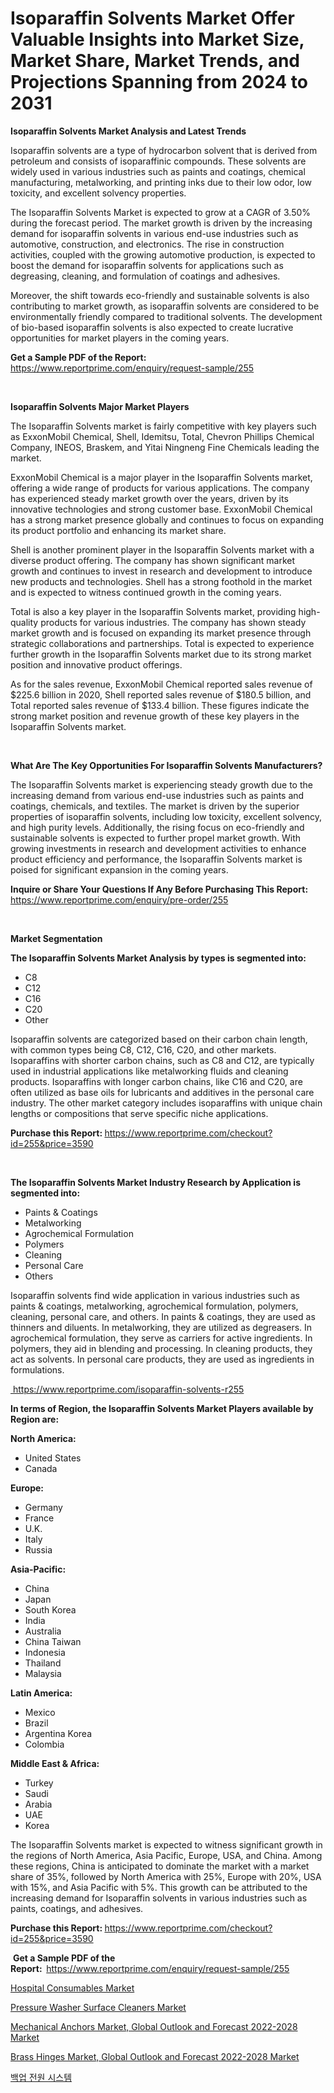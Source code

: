 <p><h1>Isoparaffin Solvents Market Offer Valuable Insights into Market Size, Market Share, Market Trends, and Projections Spanning from 2024 to 2031</h1></p><p><strong>Isoparaffin Solvents Market Analysis and Latest Trends</strong></p>
<p><p>Isoparaffin solvents are a type of hydrocarbon solvent that is derived from petroleum and consists of isoparaffinic compounds. These solvents are widely used in various industries such as paints and coatings, chemical manufacturing, metalworking, and printing inks due to their low odor, low toxicity, and excellent solvency properties.</p><p>The Isoparaffin Solvents Market is expected to grow at a CAGR of 3.50% during the forecast period. The market growth is driven by the increasing demand for isoparaffin solvents in various end-use industries such as automotive, construction, and electronics. The rise in construction activities, coupled with the growing automotive production, is expected to boost the demand for isoparaffin solvents for applications such as degreasing, cleaning, and formulation of coatings and adhesives.</p><p>Moreover, the shift towards eco-friendly and sustainable solvents is also contributing to market growth, as isoparaffin solvents are considered to be environmentally friendly compared to traditional solvents. The development of bio-based isoparaffin solvents is also expected to create lucrative opportunities for market players in the coming years.</p></p>
<p><strong>Get a Sample PDF of the Report:&nbsp;</strong> <a href="https://www.reportprime.com/enquiry/request-sample/255">https://www.reportprime.com/enquiry/request-sample/255</a></p>
<p>&nbsp;</p>
<p><strong>Isoparaffin Solvents Major Market Players</strong></p>
<p><p>The Isoparaffin Solvents market is fairly competitive with key players such as ExxonMobil Chemical, Shell, Idemitsu, Total, Chevron Phillips Chemical Company, INEOS, Braskem, and Yitai Ningneng Fine Chemicals leading the market. </p><p>ExxonMobil Chemical is a major player in the Isoparaffin Solvents market, offering a wide range of products for various applications. The company has experienced steady market growth over the years, driven by its innovative technologies and strong customer base. ExxonMobil Chemical has a strong market presence globally and continues to focus on expanding its product portfolio and enhancing its market share.</p><p>Shell is another prominent player in the Isoparaffin Solvents market with a diverse product offering. The company has shown significant market growth and continues to invest in research and development to introduce new products and technologies. Shell has a strong foothold in the market and is expected to witness continued growth in the coming years.</p><p>Total is also a key player in the Isoparaffin Solvents market, providing high-quality products for various industries. The company has shown steady market growth and is focused on expanding its market presence through strategic collaborations and partnerships. Total is expected to experience further growth in the Isoparaffin Solvents market due to its strong market position and innovative product offerings.</p><p>As for the sales revenue, ExxonMobil Chemical reported sales revenue of $225.6 billion in 2020, Shell reported sales revenue of $180.5 billion, and Total reported sales revenue of $133.4 billion. These figures indicate the strong market position and revenue growth of these key players in the Isoparaffin Solvents market.</p></p>
<p>&nbsp;</p>
<p><strong>What Are The Key Opportunities For Isoparaffin Solvents Manufacturers?</strong></p>
<p><p>The Isoparaffin Solvents market is experiencing steady growth due to the increasing demand from various end-use industries such as paints and coatings, chemicals, and textiles. The market is driven by the superior properties of isoparaffin solvents, including low toxicity, excellent solvency, and high purity levels. Additionally, the rising focus on eco-friendly and sustainable solvents is expected to further propel market growth. With growing investments in research and development activities to enhance product efficiency and performance, the Isoparaffin Solvents market is poised for significant expansion in the coming years.</p></p>
<p><strong>Inquire or Share Your Questions If Any Before Purchasing This Report:</strong> <a href="https://www.reportprime.com/enquiry/pre-order/255">https://www.reportprime.com/enquiry/pre-order/255</a></p>
<p>&nbsp;</p>
<p><strong>Market Segmentation</strong></p>
<p><strong>The Isoparaffin Solvents Market Analysis by types is segmented into:</strong></p>
<p><ul><li>C8</li><li>C12</li><li>C16</li><li>C20</li><li>Other</li></ul></p>
<p><p>Isoparaffin solvents are categorized based on their carbon chain length, with common types being C8, C12, C16, C20, and other markets. Isoparaffins with shorter carbon chains, such as C8 and C12, are typically used in industrial applications like metalworking fluids and cleaning products. Isoparaffins with longer carbon chains, like C16 and C20, are often utilized as base oils for lubricants and additives in the personal care industry. The other market category includes isoparaffins with unique chain lengths or compositions that serve specific niche applications.</p></p>
<p><strong>Purchase this Report:&nbsp;</strong><a href="https://www.reportprime.com/checkout?id=255&price=3590">https://www.reportprime.com/checkout?id=255&price=3590</a></p>
<p>&nbsp;</p>
<p><strong>The Isoparaffin Solvents Market Industry Research by Application is segmented into:</strong></p>
<p><ul><li>Paints & Coatings</li><li>Metalworking</li><li>Agrochemical Formulation</li><li>Polymers</li><li>Cleaning</li><li>Personal Care</li><li>Others</li></ul></p>
<p><p>Isoparaffin solvents find wide application in various industries such as paints & coatings, metalworking, agrochemical formulation, polymers, cleaning, personal care, and others. In paints & coatings, they are used as thinners and diluents. In metalworking, they are utilized as degreasers. In agrochemical formulation, they serve as carriers for active ingredients. In polymers, they aid in blending and processing. In cleaning products, they act as solvents. In personal care products, they are used as ingredients in formulations.</p></p>
<p><a href="https://www.reportprime.com/isoparaffin-solvents-r255">&nbsp;https://www.reportprime.com/isoparaffin-solvents-r255</a></p>
<p><strong>In terms of Region, the Isoparaffin Solvents Market Players available by Region are:</strong></p>
<p>
    <p> <strong> North America: </strong>
        <ul>
            <li>United States</li>
            <li>Canada</li>
        </ul>
        </p> 
    <p> <strong> Europe: </strong>
        <ul>
            <li>Germany</li>
            <li>France</li>
            <li>U.K.</li>
            <li>Italy</li>
            <li>Russia</li>
        </ul>
        </p> 
    <p> <strong> Asia-Pacific: </strong>
        <ul>
            <li>China</li>
            <li>Japan</li>
            <li>South Korea</li>
            <li>India</li>
            <li>Australia</li>
            <li>China Taiwan</li>
            <li>Indonesia</li>
            <li>Thailand</li>
            <li>Malaysia</li>
        </ul>
        </p> 
    <p> <strong> Latin America: </strong>
        <ul>
            <li>Mexico</li>
            <li>Brazil</li>
            <li>Argentina Korea</li>
            <li>Colombia</li>
        </ul>
        </p> 
    <p> <strong> Middle East & Africa: </strong>
        <ul>
            <li>Turkey</li>
            <li>Saudi</li>
            <li>Arabia</li>
            <li>UAE</li>
            <li>Korea</li>
        </ul>
    </p>
    </p>
<p><p>The Isoparaffin Solvents market is expected to witness significant growth in the regions of North America, Asia Pacific, Europe, USA, and China. Among these regions, China is anticipated to dominate the market with a market share of 35%, followed by North America with 25%, Europe with 20%, USA with 15%, and Asia Pacific with 5%. This growth can be attributed to the increasing demand for Isoparaffin solvents in various industries such as paints, coatings, and adhesives.</p></p>
<p><strong>Purchase this Report: </strong><a href="https://www.reportprime.com/checkout?id=255&price=3590">https://www.reportprime.com/checkout?id=255&price=3590</a></p>
<p>&nbsp;<strong>Get a Sample PDF of the Report:&nbsp;&nbsp;</strong><a href="https://www.reportprime.com/enquiry/request-sample/255">https://www.reportprime.com/enquiry/request-sample/255</a></p>
<p><strong></strong></p>
<p><p><a href="https://issuu.com/reportprime-2/docs/hospital-consumables-market-size-2030.pptx">Hospital Consumables Market</a></p><p><a href="https://www.linkedin.com/pulse/pressure-washer-surface-cleaners-market-global-share-ranking-jfndf">Pressure Washer Surface Cleaners Market</a></p><p><a href="https://medium.com/@jjkh377/global-mechanical-anchors-market-global-outlook-and-forecast-2022-2028-market-sector-types-c8fee92e32a1">Mechanical Anchors Market, Global Outlook and Forecast 2022-2028 Market</a></p><p><a href="https://medium.com/@jjkh377/brass-hinges-market-global-outlook-and-forecast-2022-2028-market-forecasts-market-trends-and-29652942ac70">Brass Hinges Market, Global Outlook and Forecast 2022-2028 Market</a></p><p><a href="https://medium.com/@rogerking2023/%EB%B0%B1%EC%97%85-%EC%A0%84%EC%9B%90-%EC%8B%9C%EC%8A%A4%ED%85%9C-%EC%8B%9C%EC%9E%A5-%EB%8F%99%ED%96%A5-%EC%8B%9C%EC%9E%A5-%EC%84%B8%EA%B7%B8%EB%A8%BC%ED%85%8C%EC%9D%B4%EC%85%98%EC%9D%98-%EC%83%81%EC%84%B8%ED%95%9C-%EC%97%B0%EA%B5%AC-%EB%B0%8F-%EC%8B%A0%ED%9D%A5-%EB%8F%99%ED%96%A5%EC%9D%98-%EC%A4%91%EC%9A%94%EC%84%B1-%EB%B6%84%EC%84%9D-9ffe740009ac">백업 전원 시스템</a></p></p>
